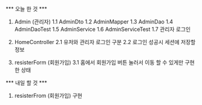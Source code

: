 *** 오늘 한 것 ***
1. Admin (관리자)
    1.1 AdminDto
    1.2 AdminMapper
    1.3 AdminDao
    1.4 AdminDaoTest
    1.5 AdminService
    1.6 AdminServiceTest
    1.7 관리자 로그인

2. HomeController
    2.1 유저와 관리자 로그인 구분
    2.2 로그인 성공시 세션에 저장할 정보
    
3. resisterForm (회원가입)
    3.1 홈에서 회원가입 버튼 눌러서 이동 할 수 있게만 구현한 상태

*** 내일 할 것 ***
1. resisterFrom (회원가입) 구현